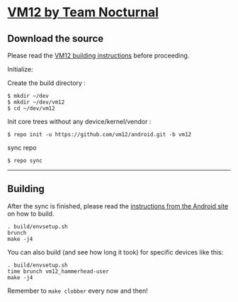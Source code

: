 [VM12 by Team Nocturnal](team-nocturnal.com)
====================================


Download the source
--------------

Please read the [VM12 building instructions](http://forums.team-nocturnal.com/index.php/forum/62-) before proceeding.

Initialize:

Create the build directory :

    $ mkdir ~/dev
    $ mkdir ~/dev/vm12
    $ cd ~/dev/vm12
Init core trees without any device/kernel/vendor :

    $ repo init -u https://github.com/vm12/android.git -b vm12

sync repo

    $ repo sync

***

Building
--------

After the sync is finished, please read the [instructions from the Android site](http://s.android.com/source/building.html) on how to build.

    . build/envsetup.sh
    brunch
    make -j4


You can also build (and see how long it took) for specific devices like this:

    . build/envsetup.sh
    time brunch vm12_hammerhead-user
    make -j4

Remember to `make clobber` every now and then!

